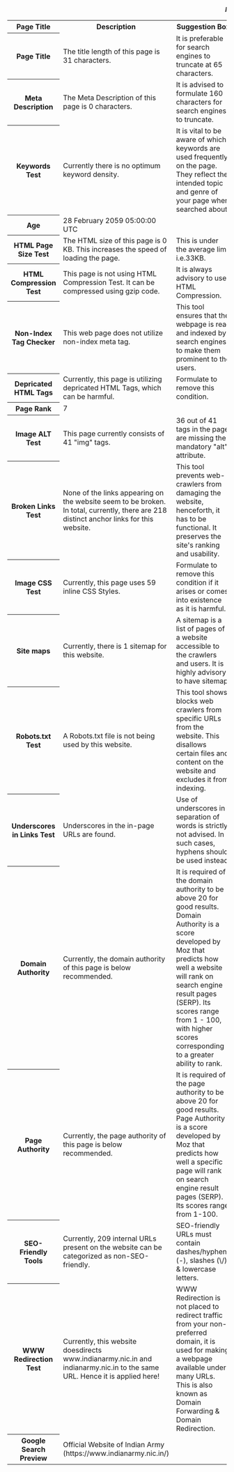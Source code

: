 <html>
<marquee><b><i>Indian Army</i></b></marquee>
<table>
<tr>
<th><b>Page Title</b></th>
<th><b>Description</b></th>
<th><b>Suggestion Box</b></th>
</tr>
<tr>
<th>Page Title</th>
<td>The title length of this page is 31 characters.</td>
<td>It is preferable for search engines to truncate at 65 characters. </td>
</tr>
<tr>
<th>Meta Description</th>
<td>The Meta Description of this page is 0 characters.</td>
<td>It is advised to formulate 160 characters for search engines to truncate.</td>
</tr>
<tr>
<th>Keywords Test</th>
<td>Currently there is no optimum keyword density.</td>
<td>It is vital to be aware of which keywords are used frequently on the page. They reflect the intended topic and genre of your page when searched about.</td>
</tr>
<tr>
<th>Age</th>
<td>28 February 2059 05:00:00 UTC</td>
</tr>
<tr>
<th>HTML Page Size Test</th>
<td>The HTML size of this page is 0 KB. This increases the speed of loading the page.</td>
<td>This is under the average limit i.e.33KB.</td>
</tr>
<tr>
<th>HTML Compression Test</th>
<td>This page is not using HTML Compression Test. It can be compressed using gzip code. </td>
<td>It is always advisory to use HTML Compression.</td>
</tr>
<tr>
<th>Non-Index Tag Checker</th>
<td> This web page does not utilize non-index meta tag.</td>
<td>This tool ensures that the webpage is read and indexed by search engines to make them prominent to the users.</td>
</tr>
<tr>
<th>Depricated HTML Tags</th>
<td>Currently, this page is utilizing depricated HTML Tags, which can be harmful.</td>
<td>Formulate to remove this condition.</td>
</tr>
<tr>
<th>Page Rank</th>
<td>7</td>
</tr>
<tr>
<th>Image ALT Test</th>
<td>This page currently consists of 41 "img" tags.</td>
<td>36 out of 41 tags in the page are missing the mandatory "alt" attribute.</td>
</tr>
<tr>
<th> Broken Links Test</th>
<td>None of the links appearing on the website seem to be broken. In total, currently, there are 218 distinct anchor links for this website.</td>
<td>This tool prevents web-crawlers from damaging the website, henceforth, it has to be functional. It preserves the site's ranking and usability.</td>
</tr>
<tr>
<th>Image CSS Test</th>
<td>Currently, this page uses 59 inline CSS Styles.</td>
<td>Formulate to remove this condition if it arises or comes into existence as it is harmful.</td>
</tr>
<tr>
<th>Site maps</th>
<td>Currently, there is 1 sitemap for this website.</td>
<td>A sitemap is a list of pages of a website accessible to the crawlers and users. It is highly advisory to have sitemap.</td>
</tr>
<tr>
<th>Robots.txt Test</th>
<td>A Robots.txt file is not being used by this website.</td>
<td>This tool shows blocks web crawlers from specific URLs from the website. This disallows certain files and content on the website and excludes it from indexing.</td>
</tr>
<tr>
<th>Underscores in Links Test</th>
<td> Underscores in the in-page URLs are found.</td>
<td>Use of underscores in separation of words is strictly not advised. In such cases, hyphens should be used instead.</td>
</tr>
<tr>
<th>Domain Authority</th>
<td>Currently, the domain authority of this page is below recommended.</td>
<td>It is required of the domain authority to be above 20 for good results. Domain Authority is a score developed by Moz that predicts how well a website will rank on search engine result pages (SERP). Its scores range from 1 - 100, with higher scores corresponding to a greater ability to rank.</td>
</tr>
<tr>
<th>Page Authority</th>
<td>Currently, the page authority of this page is below recommended.</td>
<td>It is required of the page authority to be above 20 for good results. Page Authority is a score developed by Moz that predicts how well a specific page will rank on search engine result pages (SERP). Its scores range from 1-100. </td>
</tr>
<tr>
<th>SEO-Friendly Tools</th>
<td>Currently, 209 internal URLs present on the website can be categorized as non-SEO-friendly.</td>
<td>SEO-friendly URLs must contain dashes/hyphens (-), slashes (\/) & lowercase letters.</td>
</tr>
<tr>
<th>WWW Redirection Test</th>
<td>Currently, this website doesdirects www.indianarmy.nic.in and indianarmy.nic.in to the same URL. Hence it is applied here! </td>
<td>WWW Redirection is not placed to redirect traffic from your non-preferred domain, it is used for making a webpage available under many URLs. This is also known as Domain Forwarding & Domain Redirection.</td>
</tr>
<tr>
<th>Google Search Preview</th>
<td>Official Website of Indian Army  (https://www.indianarmy.nic.in/) </td>
</tr>
</table>
</html>
